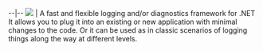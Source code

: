 --|--
![](https://raw.github.com/ukoreh/dotnetlog/master/logo.png) | A fast and flexible logging and/or diagnostics framework for .NET It allows you to plug it into an existing or new application with minimal changes to the code. Or it can be used as in classic scenarios of logging things along the way at different levels.

